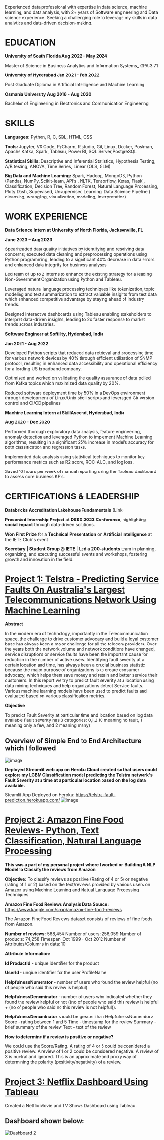 Experienced data professional with expertise in data science, machine learning, and data analysis, with 2+ years of Software engineering and Data science experience. Seeking a challenging role to leverage my skills in data analytics and data-driven decision-making.

# EDUCATION

**University of South Florida Aug 2022 - May 2024**

Master of Science in Business Analytics and Information Systems_ GPA:3.71

**University of Hyderabad Jan 2021 - Feb 2022**

Post Graduate Diploma in Artificial Intelligence and Machine Learning

**Osmania University Aug 2016 - Aug 2020**

Bachelor of Engineering in Electronics and Communication Engineering

# SKILLS

**Languages:** Python, R, C, SQL, HTML, CSS

**Tools:** Jupyter, VS Code, PyCharm, R studio, Git, Linux, Docker, Postman, Apache Kafka, Spark, Tableau, Power BI, SQL Server,PostgreSQL

**Statistical Skills:** Descriptive and Inferential Statistics, Hypothesis Testing, A/B testing, ANOVA, Time Series, Linear (OLS, GLM)

**Big Data and Machine Learning:** Spark, Hadoop, MongoDB, Python (Pandas, NumPy, Scikit-learn, API’s , NLTK, Tensorflow, Keras, Flask),
Classification, Decision Tree, Random Forest, Natural Language Processing, Ploty Dash, Supervised, Unsupervised Learning, Data Science
Pipeline ( cleansing, wrangling, visualization, modeling, interpretation)

# WORK EXPERIENCE

**Data Science Intern at University of North Florida, Jacksonville, FL**

**June 2023 – Aug 2023** 

Spearheaded data quality initiatives by identifying and resolving data concerns; executed data cleaning and preprocessing operations
using Python programming, leading to a significant 40% decrease in data errors and enhanced data integrity for business analyses

Led team of up to 2 Interns to enhance the existing strategy for a leading Non-Government Organization using Python and Tableau.

Leveraged natural language processing techniques like tokenization, topic modeling and text summarization to extract valuable
insights from text data which enhanced competitive advantage by staying ahead of industry trends.

Designed interactive dashboards using Tableau enabling stakeholders to interpret data-driven insights, leading to 2x faster response to
market trends across industries.

**Software Engineer at Softility, Hyderabad, India** 

**Jan 2021 - Aug 2022**

Developed Python scripts that reduced data retrieval and processing time for various network devices by 40% through efficient
utilization of SNMP protocol, resulting in enhanced data accessibility and operational efficiency for a leading US broadband company.

Optimized and worked on validating the quality assurance of data polled from Kafka topics which maximized data quality by 20%.

Reduced software deployment time by 50% in a DevOps environment through development of Linux/Unix shell scripts and leveraged
Git version control and CI/CD pipelines.

**Machine Learning Intern at SkillAscend, Hyderabad, India**

**Aug 2020 - Dec 2020**

Performed thorough exploratory data analysis, feature engineering, anomaly detection and leveraged Python to implement Machine Learning algorithms, resulting in a significant 25% increase in model’s accuracy for both classification and regression tasks.

Implemented data analysis using statistical techniques to monitor key performance metrics such as R2 score, ROC-AUC, and log loss.

Saved 10 hours per week of manual reporting using the Tableau dashboard to assess core business KPIs.

# CERTIFICATIONS & LEADERSHIP

**Databricks Accreditation Lakehouse Fundamentals** (Link)

**Presented Internship Project** at **DSSG 2023 Conference**, highlighting **social impact** through data-driven solutions.

**Won First Prize** for a **Technical Presentation** on **Artificial Intelligence** at the IETE Club's event

**Secretary | Student Group @ IETE** | **Led a 200-students** team in planning, organizing, and executing successful events and workshops,
fostering growth and innovation in the field.


# [Project 1: Telstra - Predicting Service Faults On Australia's Largest Telecommunications Network Using Machine Learning](https://github.com/sriramsripada20s/Telstra_ML_endtoend_Project)

**Abstract**

In the modern era of technology, importantly in the Telecommunication space, the challenge to drive customer advocacy and build a loyal customer base has always been a major challenge for all the telecom providers. Over the years both the network volume and network conditions have changed, service disruptions or service faults have been the important cause for reduction in the number of active users. Identifying fault severity at a certain location and time, has always been a crucial business statistic because the major purpose of organizations is to create consumer advocacy, which helps them save money and retain and better service their customers. In this report we try to predict fault severity at a location using data mining techniques and help organizations detect Service faults. Various machine learning models have been used to predict faults and evaluated based on various classification metrics.

**Objective**

To predict Fault Severity at particular time and location based on log data available Fault severity has 3 categories: 0,1,2 (0 meaning no fault, 1 meaning only a few, and 2 meaning many)

## Overview of Simple End to End Architecture which I followed
![image](https://user-images.githubusercontent.com/49833524/220527312-afb87a95-33fa-42ba-b230-c7f1201839c0.png)

**Deployed Streamlit web app on Heroku Cloud created so that users could explore my LGBM Classification model predicting the Telstra network's Fault Severity at a time at a particular location based on the log data available.**

Steamlit App Deployed on Heroku: https://telstra-fault-prediction.herokuapp.com/
![image](https://user-images.githubusercontent.com/49833524/220527542-b910db0e-6faf-46c0-ae06-bbce513f94ee.png)


# [Project 2: Amazon Fine Food Reviews- Python, Text Classification, Natural Language Processing](https://github.com/sriramsripada20s/Amazon_FineFood_Review_Analysis)

**This was a part of my personal project where I worked on Building A NLP Model to Classify the reviews from Amazon**

**Objective:** To classify reviews as positive (Rating of 4 or 5) or negative (rating of 1 or 2) based on the text/reviews provided by various users on Amazon using Machine Learning and Natual Language Processing Techniques

**Amazon Fine Food Reviews Analysis Data Source:** https://www.kaggle.com/snap/amazon-fine-food-reviews

The Amazon Fine Food Reviews dataset consists of reviews of fine foods from Amazon.

**Number of reviews:** 568,454 Number of users: 256,059 Number of products: 74,258 Timespan: Oct 1999 - Oct 2012 Number of Attributes/Columns in data: 10

**Attribute Information:**

**Id ProductId** - unique identifier for the product 

**UserId** - unqiue identifier for the user ProfileName 

**HelpfulnessNumerator** - number of users who found the review helpful (no of people who said this review is helpful) 

**HelpfulnessDenominator** - number of users who indicated whether they found the review helpful or not ((no of people who said this review is helpful + (no of people who said no this review is not helpful)).

**HelpfulnessDenominator** should be greater than HelpfulnessNumerator> Score - rating between 1 and 5 Time - timestamp for the review Summary - brief summary of the review Text - text of the review 


**How to determine if a review is positive or negative?**

We could use the Score/Rating. A rating of 4 or 5 could be cosnidered a positive review. A review of 1 or 2 could be considered negative. A review of 3 is nuetral and ignored. This is an approximate and proxy way of determining the polarity (positivity/negativity) of a review.


# [Project 3: Netflix Dashboard Using Tableau](https://github.com/sriramsripada20s/netflix_dashboard)

Created a Netflix Movie and TV Shows Dashboard using Tableau.

## Dashboard shown below:
![Dashboard 2](https://user-images.githubusercontent.com/49833524/222303375-5f8c35d2-f89d-4c3d-a2b8-274c99b669a4.png)
